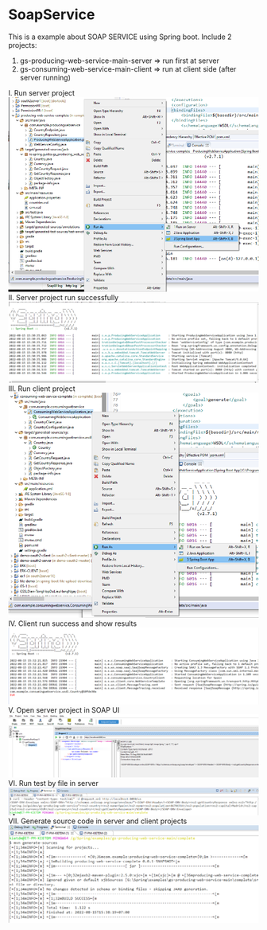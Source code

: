 # SoapService
This is a example about SOAP SERVICE using Spring boot.
Include 2 projects: 
1. gs-producing-web-service-main-server => run first at server
2. gs-consuming-web-service-main-client => run at client side (after server running)

I. Run server project 
<img src="/docs/h1.png" alt="RUN"/>
<br/>
II. Server project run successfully
<img src="/docs/h2.PNG" alt="RUN"/>
<br/>
III. Run client project
<img src="/docs/h3.png" alt="RUN"/>
<br/>
IV. Client run success and show results
<img src="/docs/h4.PNG" alt="RUN"/>
<br/>
V. Open server project in SOAP UI
<img src="/docs/h5.PNG" alt="RUN"/>
<br/>
VI. Run test by file in server
<img src="/docs/h6.PNG" alt="RUN"/>
<br/>
VII. Generate source code in server and client projects
<img src="/docs/h7.PNG" alt="RUN"/>